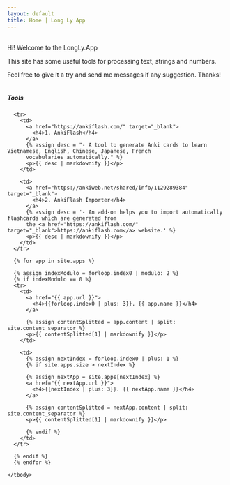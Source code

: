 ```yaml
---
layout: default
title: Home | Long Ly App
---
```


<br>
Hi! Welcome to the LongLy.App

This site has some useful tools for processing text, strings and numbers.

Feel free to give it a try and send me messages if any suggestion. Thanks!
<br>
<br>

##### Tools

<div class="table-responsive">
  <table class="table table-bordered">
    <tbody>

      <tr>
        <td>
          <a href="https://ankiflash.com/" target="_blank">
            <h4>1. AnkiFlash</h4>
          </a>
          {% assign desc = "- A tool to generate Anki cards to learn Vietnamese, English, Chinese, Japanese, French
          vocabularies automatically." %}
          <p>{{ desc | markdownify }}</p>
        </td>

        <td>
          <a href="https://ankiweb.net/shared/info/1129289384" target="_blank">
            <h4>2. AnkiFlash Importer</h4>
          </a>
          {% assign desc = '- An add-on helps you to import automatically flashcards which are generated from
          the <a href="https://ankiflash.com/" target="_blank">https://ankiflash.com</a> website.' %}
          <p>{{ desc | markdownify }}</p>
        </td>
      </tr>

      {% for app in site.apps %}

      {% assign indexModulo = forloop.index0 | modulo: 2 %}
      {% if indexModulo == 0 %}
      <tr>
        <td>
          <a href="{{ app.url }}">
            <h4>{{forloop.index0 | plus: 3}}. {{ app.name }}</h4>
          </a>

          {% assign contentSplitted = app.content | split: site.content_separator %}
          <p>{{ contentSplitted[1] | markdownify }}</p>
        </td>

        <td>
          {% assign nextIndex = forloop.index0 | plus: 1 %}
          {% if site.apps.size > nextIndex %}

          {% assign nextApp = site.apps[nextIndex] %}
          <a href="{{ nextApp.url }}">
            <h4>{{nextIndex | plus: 3}}. {{ nextApp.name }}</h4>
          </a>

          {% assign contentSplitted = nextApp.content | split: site.content_separator %}
          <p>{{ contentSplitted[1] | markdownify }}</p>

          {% endif %}
        </td>
      </tr>

      {% endif %}
      {% endfor %}

    </tbody>
  </table>
</div>

<br>